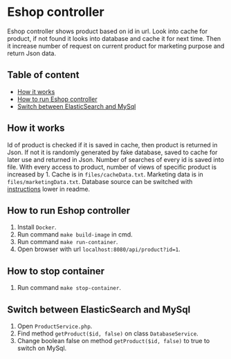 # Eshop controller

Eshop controller shows product based on id in url. Look into cache for product, if not found it looks into database and cache it for next time. Then it increase number of request on current product for marketing purpose and return Json data.

## Table of content

- [How it works](#how-it-works)
- [How to run Eshop controller](#how-to-run-eshop-controller)
- [Switch between ElasticSearch and MySql](#switch-between-elasticsearch-and-mysql)

## How it works

Id of product is checked if it is saved in cache, then product is returned in Json. If not it is randomly generated by fake database, saved to cache for later use and returned in Json. Number of searches of every id is saved into file. With every access to product, number of views of specific product is increased by 1. Cache is in `files/cacheData.txt`. Marketing data is in `files/marketingData.txt`. Database source can be switched with [instructions](#switch-between-elasticsearch-and-mysql) lower in readme.

## How to run Eshop controller

1. Install `Docker`.
2. Run command `make build-image` in cmd.
3. Run command `make run-container`.
4. Open browser with url `localhost:8080/api/product?id=1`.

## How to stop container

1. Run command `make stop-container`.

## Switch between ElasticSearch and MySql

1. Open `ProductService.php`.
2. Find method `getProduct($id, false)` on class `DatabaseService`.
3. Change boolean false on method `getProduct($id, false)` to true to switch on MySql.
